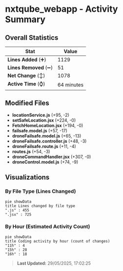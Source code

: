 # nxtqube_webapp - Activity Summary 

## Overall Statistics

| Stat                   | Value                                                             |
| ---------------------- | ----------------------------------------------------------------- |
| **Lines Added** (➕)   | 1129                                          |
| **Lines Removed** (➖) | 51                                        |
| **Net Change** (↕)    | 1078                |
| **Active Time** (⌚)   | 64 minutes |


## Modified Files
- **locationService.js** (+95, -2)
- **setSafeLocation.jsx** (+224, -0)
- **FetchHomeLocation.jsx** (+194, -0)
- **failsafe.model.js** (+57, -17)
- **droneFailsafe.model.js** (+65, -13)
- **droneFailsafe.controller.js** (+48, -3)
- **droneFailsafe.route.js** (+11, -4)
- **routes.js** (+54, -3)
- **droneCommandHandler.jsx** (+307, -0)
- **droneControl.model.js** (+74, -9)

## Visualizations

### By File Type (Lines Changed)

```mermaid
pie showData
title Lines changed by file type
".js" : 455
".jsx" : 725
```

### By Hour (Estimated Activity Count)

```mermaid
pie showData
title Coding activity by hour (count of changes)
"11h" : 4
"15h" : 28
"16h" : 18
```


> **Last Updated:** 29/05/2025, 17:02:25